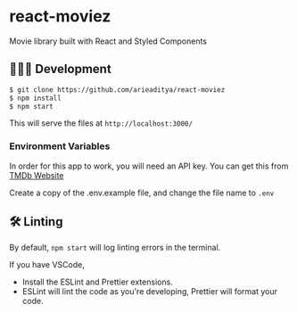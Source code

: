 # react-moviez
Movie library built with React and Styled Components
## 👨🏻‍💻 Development

```bash
$ git clone https://github.com/arieaditya/react-moviez
$ npm install
$ npm start
```

This will serve the files at `http://localhost:3000/`

### Environment Variables
In order for this app to work, you will need an API key. You can get this from [TMDb Website](https://developers.themoviedb.org/3/getting-started/introduction)

Create a copy of the .env.example file, and change the file name to `.env`


## 🛠 Linting

By default, `npm start` will log linting errors in the terminal.

If you have VSCode,
-   Install the ESLint and Prettier extensions.
-   ESLint will lint the code as you're developing, Prettier will format your code.